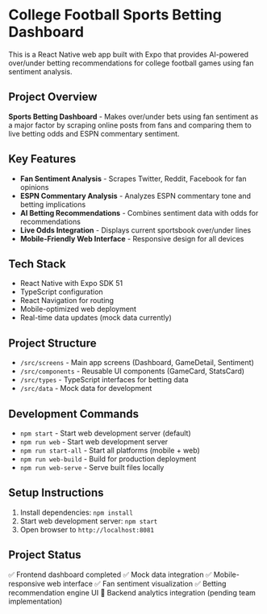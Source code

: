# College Football Sports Betting Dashboard

This is a React Native web app built with Expo that provides AI-powered over/under betting recommendations for college football games using fan sentiment analysis.

## Project Overview
**Sports Betting Dashboard** - Makes over/under bets using fan sentiment as a major factor by scraping online posts from fans and comparing them to live betting odds and ESPN commentary sentiment.

## Key Features
- **Fan Sentiment Analysis** - Scrapes Twitter, Reddit, Facebook for fan opinions
- **ESPN Commentary Analysis** - Analyzes ESPN commentary tone and betting implications  
- **AI Betting Recommendations** - Combines sentiment data with odds for recommendations
- **Live Odds Integration** - Displays current sportsbook over/under lines
- **Mobile-Friendly Web Interface** - Responsive design for all devices

## Tech Stack
- React Native with Expo SDK 51
- TypeScript configuration
- React Navigation for routing
- Mobile-optimized web deployment
- Real-time data updates (mock data currently)

## Project Structure
- `/src/screens` - Main app screens (Dashboard, GameDetail, Sentiment)
- `/src/components` - Reusable UI components (GameCard, StatsCard)
- `/src/types` - TypeScript interfaces for betting data
- `/src/data` - Mock data for development

## Development Commands
- `npm start` - Start web development server (default)
- `npm run web` - Start web development server  
- `npm run start-all` - Start all platforms (mobile + web)
- `npm run web-build` - Build for production deployment
- `npm run web-serve` - Serve built files locally

## Setup Instructions
1. Install dependencies: `npm install`
2. Start web development server: `npm start`
3. Open browser to `http://localhost:8081`

## Project Status  
✅ Frontend dashboard completed
✅ Mock data integration
✅ Mobile-responsive web interface
✅ Fan sentiment visualization
✅ Betting recommendation engine UI
🔄 Backend analytics integration (pending team implementation)
